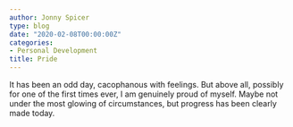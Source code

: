 ```yaml
---
author: Jonny Spicer
type: blog
date: "2020-02-08T00:00:00Z"
categories:
- Personal Development
title: Pride
---
```

It has been an odd day, cacophanous with feelings. But above all, possibly for one of the first times ever, I am genuinely proud of myself. Maybe not under the most glowing of
circumstances, but progress has been clearly made today.
